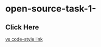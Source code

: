 # open-source-task-1-
## Click Here
[vs code-style link](https://priyanka-panaganti.github.io/open-source-task-1-/index.html)
